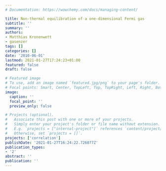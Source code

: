 ```yaml
---
# Documentation: https://wowchemy.com/docs/managing-content/

title: Non-thermal equilibration of a one-dimensional Fermi gas
subtitle: ''
summary: ''
authors:
- Matthias Kronenwett
- gasenzer
tags: []
categories: []
date: '2010-06-01'
lastmod: 2021-01-27T17:24:23+01:00
featured: false
draft: false

# Featured image
# To use, add an image named `featured.jpg/png` to your page's folder.
# Focal points: Smart, Center, TopLeft, Top, TopRight, Left, Right, BottomLeft, Bottom, BottomRight.
image:
  caption: ''
  focal_point: ''
  preview_only: false

# Projects (optional).
#   Associate this post with one or more of your projects.
#   Simply enter your project's folder or file name without extension.
#   E.g. `projects = ["internal-project"]` references `content/project/deep-learning/index.md`.
#   Otherwise, set `projects = []`.
projects: ['correlation']
publishDate: '2021-01-27T16:24:22.726077Z'
publication_types:
- '2'
abstract: ''
publication: ''
---
```

